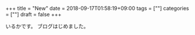 +++
title = "New"
date = 2018-09-17T01:58:19+09:00
tags = [""]
categories = [""]
draft = false
+++

いるかです。
ブログはじめました。
